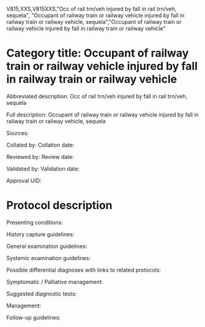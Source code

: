 V815,XXS,V815XXS,"Occ of rail trn/veh injured by fall in rail trn/veh, sequela", "Occupant of railway train or railway vehicle injured by fall in railway train or railway vehicle, sequela","Occupant of railway train or railway vehicle injured by fall in railway train or railway vehicle"
# Category title: Occupant of railway train or railway vehicle injured by fall in railway train or railway vehicle

Abbreviated description: Occ of rail trn/veh injured by fall in rail trn/veh, sequela

Full description: Occupant of railway train or railway vehicle injured by fall in railway train or railway vehicle, sequela

Sources:

Collated by:
Collation date:

Reviewed by:
Review date:

Validated by:
Validation date:

Approval UID:

# Protocol description

Presenting conditions:

History capture guidelines:

General examination guidelines:

Systemic examination guidelines:

Possible differential diagnoses with links to related protocols:

Symptomatic / Palliative management:

Suggested diagnostic tests:

Management:

Follow-up guidelines:
